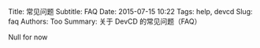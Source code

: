 Title: 常见问题
Subtitle: FAQ
Date: 2015-07-15 10:22
Tags: help, devcd
Slug: faq
Authors: Too
Summary: 关于 DevCD 的常见问题（FAQ）

Null for now